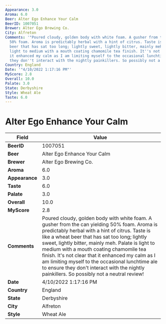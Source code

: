 ```yaml
---
Appearance: 3.0
Aroma: 6.0
Beer: Alter Ego Enhance Your Calm
BeerID: 1007051
Brewer: Alter Ego Brewing Co.
City: Alfreton
Comments: '"Poured cloudy, golden body with white foam. A gusher from the can yielding
  50% foam. Aroma is predictably herbal with a hint of citrus. Taste is like a wheat
  beer that has sat too long; lightly sweet, lightly bitter, mainly meh. Palate is
  light to medium with a mouth coating chamomile tea finish. It''s not clear that
  it enhanced my calm as I am limiting myself to the occasional lunchtime ale to ensure
  they don''t interact with the nightly painkillers. So possibly not a neutral review!"'
Country: England
Date: '"4/10/2022 1:17:16 PM"'
MyScore: 2.8
Overall: 10.0
Palate: 3.0
State: Derbyshire
Style: Wheat Ale
Taste: 6.0
---
```


# Alter Ego Enhance Your Calm

| Field         | Value |
|---------------|-------|
| **BeerID** | 1007051 |
| **Beer** | Alter Ego Enhance Your Calm |
| **Brewer** | Alter Ego Brewing Co. |
| **Aroma** | 6.0 |
| **Appearance** | 3.0 |
| **Taste** | 6.0 |
| **Palate** | 3.0 |
| **Overall** | 10.0 |
| **MyScore** | 2.8 |
| **Comments** | Poured cloudy, golden body with white foam. A gusher from the can yielding 50% foam. Aroma is predictably herbal with a hint of citrus. Taste is like a wheat beer that has sat too long; lightly sweet, lightly bitter, mainly meh. Palate is light to medium with a mouth coating chamomile tea finish. It's not clear that it enhanced my calm as I am limiting myself to the occasional lunchtime ale to ensure they don't interact with the nightly painkillers. So possibly not a neutral review! |
| **Date** | 4/10/2022 1:17:16 PM |
| **Country** | England |
| **State** | Derbyshire |
| **City** | Alfreton |
| **Style** | Wheat Ale |

